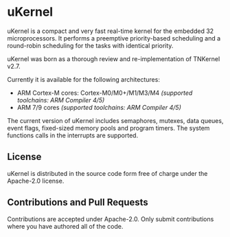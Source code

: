# uKernel
uKernel is a compact and very fast real-time kernel for the embedded 32 microprocessors. It performs a preemptive priority-based scheduling and a round-robin scheduling for the tasks with identical priority.

uKernel was born as a thorough review and re-implementation of TNKernel v2.7.

Currently it is available for the following architectures:

- ARM Cortex-M cores: Cortex-M0/M0+/M1/M3/M4 *(supported toolchains: ARM Compiler 4/5)*
- ARM 7/9 cores *(supported toolchains: ARM Compiler 4/5)*

The current version of uKernel includes semaphores, mutexes, data queues, event flags, fixed-sized memory pools and program timers.
The system functions calls in the interrupts are supported.

## License
uKernel is distributed in the source code form free of charge under the Apache-2.0 license.

## Contributions and Pull Requests
Contributions are accepted under Apache-2.0. Only submit contributions where you have authored all of the code.
